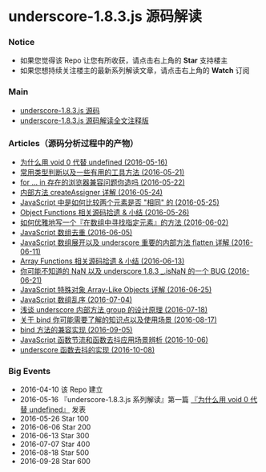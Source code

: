 # underscore-1.8.3.js 源码解读

### Notice

- 如果您觉得该 Repo 让您有所收获，请点击右上角的 **Star** 支持楼主
- 如果您想持续关注楼主的最新系列解读文章，请点击右上角的 **Watch** 订阅


### Main

- [underscore-1.8.3.js 源码](https://github.com/hanzichi/underscore-analysis/blob/master/underscore-1.8.3.js/src/underscore-1.8.3.js)
- [underscore-1.8.3.js 源码解读全文注释版](https://github.com/hanzichi/underscore-analysis/blob/master/underscore-1.8.3.js/underscore-1.8.3-analysis.js)


### Articles（源码分析过程中的产物）

- [为什么用 void 0 代替 undefined (2016-05-16)](https://github.com/hanzichi/underscore-analysis/issues/1)
- [常用类型判断以及一些有用的工具方法 (2016-05-21)](https://github.com/hanzichi/underscore-analysis/issues/2)
- [for ... in 存在的浏览器兼容问题你造吗 (2016-05-22)](https://github.com/hanzichi/underscore-analysis/issues/3)
- [内部方法 createAssigner 详解 (2016-05-24)](https://github.com/hanzichi/underscore-analysis/issues/4)
- [JavaScript 中是如何比较两个元素是否 "相同" 的 (2016-05-25)](https://github.com/hanzichi/underscore-analysis/issues/5)
- [Object Functions 相关源码拾遗 & 小结 (2016-05-26)](https://github.com/hanzichi/underscore-analysis/issues/6)
- [如何优雅地写一个『在数组中寻找指定元素』的方法 (2016-06-02)](https://github.com/hanzichi/underscore-analysis/issues/8)
- [JavaScript 数组去重 (2016-06-05)](https://github.com/hanzichi/underscore-analysis/issues/9)
- [JavaScript 数组展开以及 underscore 重要的内部方法 flatten 详解 (2016-06-11)](https://github.com/hanzichi/underscore-analysis/issues/10)
- [Array Functions 相关源码拾遗 & 小结 (2016-06-13)](https://github.com/hanzichi/underscore-analysis/issues/12)
- [你可能不知道的 NaN 以及 underscore 1.8.3 _.isNaN 的一个 BUG (2016-06-21)](https://github.com/hanzichi/underscore-analysis/issues/13)
- [JavaScript 特殊对象 Array-Like Objects 详解 (2016-06-25)](https://github.com/hanzichi/underscore-analysis/issues/14)
- [JavaScript 数组乱序 (2016-07-04)](https://github.com/hanzichi/underscore-analysis/issues/15)
- [浅谈 underscore 内部方法 group 的设计原理 (2016-07-18)](https://github.com/hanzichi/underscore-analysis/issues/16)
- [关于 bind 你可能需要了解的知识点以及使用场景 (2016-08-17)](https://github.com/hanzichi/underscore-analysis/issues/18)
- [bind 方法的兼容实现 (2016-09-05)](https://github.com/hanzichi/underscore-analysis/issues/19)
- [JavaScript 函数节流和函数去抖应用场景辨析 (2016-10-06)](https://github.com/hanzichi/underscore-analysis/issues/20)
- [underscore 函数去抖的实现 (2016-10-08)](https://github.com/hanzichi/underscore-analysis/issues/21)



### Big Events

- 2016-04-10 该 Repo 建立
- 2016-05-16 『underscore-1.8.3.js 系列解读』第一篇 [『为什么用 void 0 代替 undefined』](https://github.com/hanzichi/underscore-analysis/issues/1) 发表
- 2016-05-26 Star 100
- 2016-06-06 Star 200
- 2016-06-13 Star 300
- 2016-07-07 Star 400
- 2016-08-18 Star 500
- 2016-09-28 Star 600